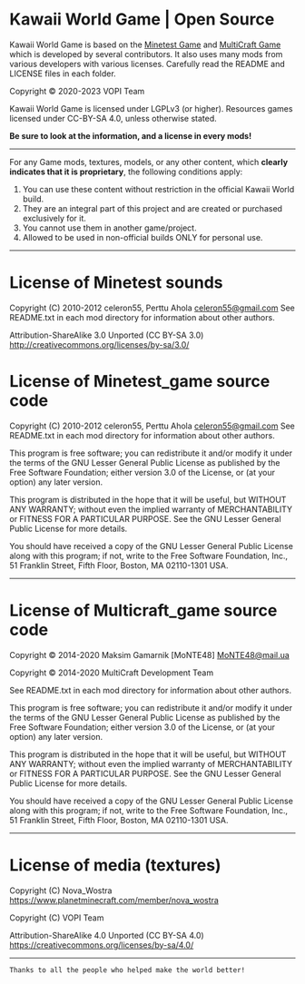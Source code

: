 Kawaii World Game | Open Source
=============================

Kawaii World Game is based on the [Minetest Game](https://github.com/minetest/minetest_game) and [MultiCraft Game](https://github.com/MultiCraft/MultiCraft_game) which is developed by several contributors.
It also uses many mods from various developers with various licenses. Carefully read the README and LICENSE files in each folder.

Copyright © 2020-2023 VOPI Team

Kawaii World Game is licensed under LGPLv3 (or higher). Resources games licensed under CC-BY-SA 4.0, unless otherwise stated.

**Be sure to look at the information, and a license in every mods!**

--- --- ---

For any Game mods, textures, models, or any other content, which **clearly indicates that it is proprietary**, the following conditions apply:
1) You can use these content without restriction in the official Kawaii World build.
2) They are an integral part of this project and are created or purchased exclusively for it.
3) You cannot use them in another game/project.
4) Allowed to be used in non-official builds ONLY for personal use.

--- --- ---

License of Minetest sounds
==========================

Copyright (C) 2010-2012 celeron55, Perttu Ahola <celeron55@gmail.com>
See README.txt in each mod directory for information about other authors.

Attribution-ShareAlike 3.0 Unported (CC BY-SA 3.0)
http://creativecommons.org/licenses/by-sa/3.0/

License of Minetest_game source code
====================================

Copyright (C) 2010-2012 celeron55, Perttu Ahola <celeron55@gmail.com>
See README.txt in each mod directory for information about other authors.

This program is free software; you can redistribute it and/or modify
it under the terms of the GNU Lesser General Public License as published by
the Free Software Foundation; either version 3.0 of the License, or
(at your option) any later version.

This program is distributed in the hope that it will be useful,
but WITHOUT ANY WARRANTY; without even the implied warranty of
MERCHANTABILITY or FITNESS FOR A PARTICULAR PURPOSE.  See the
GNU Lesser General Public License for more details.

You should have received a copy of the GNU Lesser General Public License along
with this program; if not, write to the Free Software Foundation, Inc.,
51 Franklin Street, Fifth Floor, Boston, MA 02110-1301 USA.

--- --- ---

License of Multicraft_game source code
====================================

Copyright © 2014-2020 Maksim Gamarnik [MoNTE48] MoNTE48@mail.ua 

Copyright © 2014-2020 MultiCraft Development Team

See README.txt in each mod directory for information about other authors.

This program is free software; you can redistribute it and/or modify
it under the terms of the GNU Lesser General Public License as published by
the Free Software Foundation; either version 3.0 of the License, or
(at your option) any later version.

This program is distributed in the hope that it will be useful,
but WITHOUT ANY WARRANTY; without even the implied warranty of
MERCHANTABILITY or FITNESS FOR A PARTICULAR PURPOSE.  See the
GNU Lesser General Public License for more details.

You should have received a copy of the GNU Lesser General Public License along
with this program; if not, write to the Free Software Foundation, Inc.,
51 Franklin Street, Fifth Floor, Boston, MA 02110-1301 USA.

--- --- ---

License of media (textures)
===========================

Copyright (C) Nova_Wostra
https://www.planetminecraft.com/member/nova_wostra

Copyright (C) VOPI Team

Attribution-ShareAlike 4.0 Unported (CC BY-SA 4.0)
https://creativecommons.org/licenses/by-sa/4.0/
--- --- ---

	Thanks to all the people who helped make the world better!
